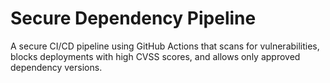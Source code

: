 # Secure Dependency Pipeline

A secure CI/CD pipeline using GitHub Actions that scans for vulnerabilities, blocks deployments with high CVSS scores, and allows only approved dependency versions.

